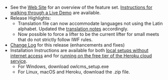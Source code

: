 - See the [Web Site](https://jflamy.github.io/owlcms4/#/?id=features) for an overview of the feature set.  [Instructions for walking through a Live Demo](https://jflamy.github.io/owlcms4/#/index?id=demo) are available.
- Release Highlights:
  - Translation file can now accommodate languages not using the Latin alphabet.  Updated the [translation notes](https://github.com/jflamy/owlcms4/tree/develop/owlcms/src/main/resources/i18n) accordingly.
  - Now possible to force a lifter to be the current lifter for small meets that do not strictly follow IWF rules.
- [Change Log](https://github.com/jflamy/owlcms4/milestone/41?closed=1) for this release (enhancements and fixes)
- Installation Instructions are available for both [local setups without internet access](https://jflamy.github.io/owlcms4/#/LocalSetup.md) and for [running on the free tier of the Heroku cloud service](https://jflamy.github.io/owlcms4/#/Heroku.md).
  - For Windows, download owlcms_setup.exe
  - For Linux, macOS and Heroku, download the .zip file.

